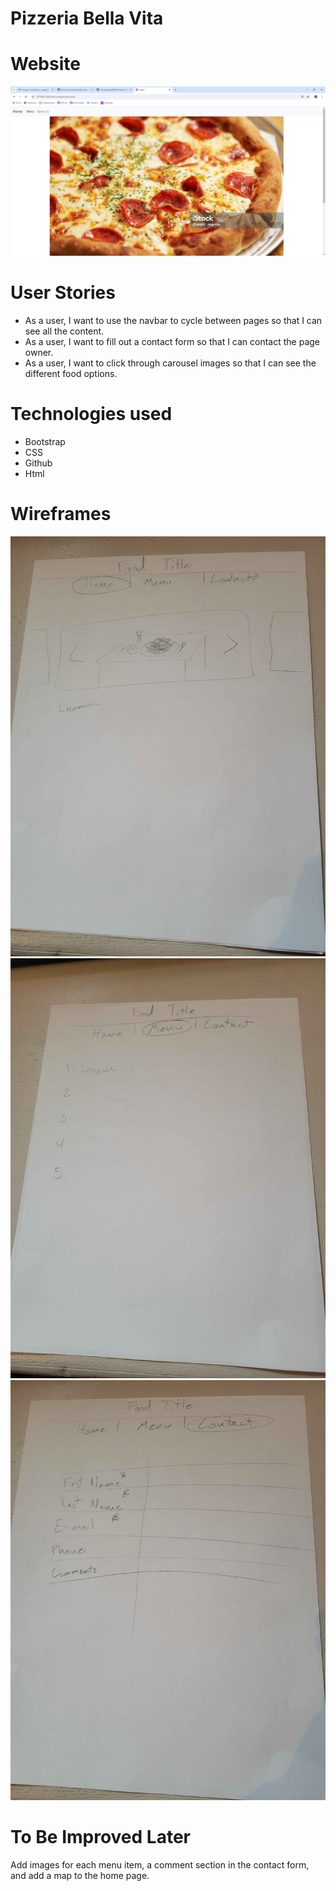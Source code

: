 # Pizzeria Bella Vita
# Website
<img src="./images/websitess.png">

# User Stories
<ul>
<li>As a user, I want to use the navbar to cycle between pages so that I can see all the content.</li>
<li>As a user, I want to fill out a contact form so that I can contact the page owner.</li>
<li>As a user, I want to click through carousel images so that I can see the different food options.</li>
</ul>

# Technologies used
<ul>
<li>Bootstrap</li>
<li>CSS</li>
<li>Github</li>
<li>Html</li>
</ul>

# Wireframes
<img src="./images/wireframe1.jpg">
<img src="./images/wireframe2.jpg">
<img src="./images/wireframe3.jpg">

# To Be Improved Later
Add images for each menu item, a comment section in the contact form, and add a map to the home page.